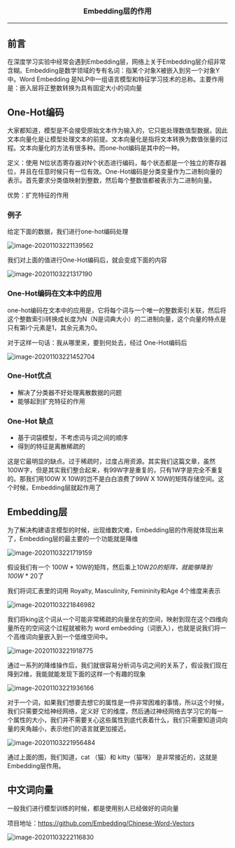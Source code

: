### <center>Embedding层的作用
***
## 前言

在深度学习实验中经常会遇到Embedding层，网络上关于Embedding层介绍非常含糊。Embedding是数学领域的专有名词：指某个对象X被嵌入到另一个对象Y中。Word Embedding 是NLP中一组语言模型和特征学习技术的总称。主要作用是：嵌入层将正整数转换为具有固定大小的词向量

## One-Hot编码

大家都知道，模型是不会接受原始文本作为输入的，它只能处理数值型数据，因此文本向量化是让模型处理文本的前提。文本向量化是指将文本转换为数值张量的过程。文本向量化的方法有很多种。而one-hot编码是其中的一种。

定义：使用 N位状态寄存器对N个状态进行编码，每个状态都是一个独立的寄存器位，并且在任意时候只有一位有效。One-Hot编码是分类变量作为二进制向量的表示。首先要求分类值映射到整数，然后每个整数值都被表示为二进制向量。

优势：扩充特征的作用

### 例子

给定下面的数据，我们进行one-hot编码处理

![image-20201103221139562](https://cdn.losey.top/blog/image-20201103221139562.png)

我们对上面的值进行One-Hot编码后，就会变成下面的内容

![image-20201103221317190](https://cdn.losey.top/blog/image-20201103221317190.png)

### One-Hot编码在文本中的应用

one-hot编码在文本中的应用是，它将每个词与一个唯一的整数索引关联，然后将这个整数索引i转换成长度为N（N是词典大小）的二进制向量，这个向量的特点是只有第i个元素是1，其余元素为0。

对于这样一句话：我从哪里来，要到何处去，经过 One-Hot编码后

![image-20201103221452704](https://cdn.losey.top/blog/image-20201103221452704.png)

### One-Hot优点

- 解决了分类器不好处理离散数据的问题
- 能够起到扩充特征的作用

### One-Hot 缺点

- 基于词袋模型，不考虑词与词之间的顺序
- 得到的特征是离散稀疏的

这是它最明显的缺点。过于稀疏时，过度占用资源。其实我们这篇文章，虽然100W字，但是其实我们整合起来，有99W字是重复的，只有1W字是完全不重复的。那我们用100W X 10W的岂不是白白浪费了99W X 10W的矩阵存储空间。这个时候，Embedding层就起作用了

## Embedding层

为了解决构建语言模型的时候，出现维数灾难，Embedding层的作用就体现出来了，Embedding层的最主要的一个功能就是降维

![image-20201103221719159](https://cdn.losey.top/blog/image-20201103221719159.png)

假设我们有一个 100W * 10W的矩阵，然后乘上10W*20的矩阵，就能够降到100W* * 20了

我们将词汇表里的词用 Royalty, Masculinity, Femininity和Age 4个维度来表示

![image-20201103221846982](https://cdn.losey.top/blog/image-20201103221846982.png)

我们将king这个词从一个可能非常稀疏的向量坐在的空间，映射到现在这个四维向量所在的空间这个过程就被称为 word embedding（词嵌入），也就是说我们将一个高维词向量嵌入到一个低维空间中。

![image-20201103221918775](https://cdn.losey.top/blog/image-20201103221918775.png)

通过一系列的降维操作后，我们就很容易分析词与词之间的关系了，假设我们现在降到2维，我能就能发现下面的这样一个有趣的现象

![image-20201103221936166](https://cdn.losey.top/blog/image-20201103221936166.png)

对于一个词，如果我们想要去想它的属性是一件非常困难的事情，所以这个时候，我们只需要交给神经网络，定义好 它的维度，然后通过神经网络去学习它的每一个属性的大小，我们并不需要关心这些属性到底代表着什么，我们只需要知道词向量的夹角越小，表示他们的语言就更加接近。

![image-20201103221956484](https://cdn.losey.top/blog/image-20201103221956484.png)

通过上面的图，我们知道，cat （猫）和 kitty（猫咪） 是非常接近的，这就是Embedding层作用。

## 中文词向量

一般我们进行模型训练的时候，都是使用别人已经做好的词向量

项目地址：https://github.com/Embedding/Chinese-Word-Vectors

![image-20201103222116830](https://cdn.losey.top/blog/image-20201103222116830.png)